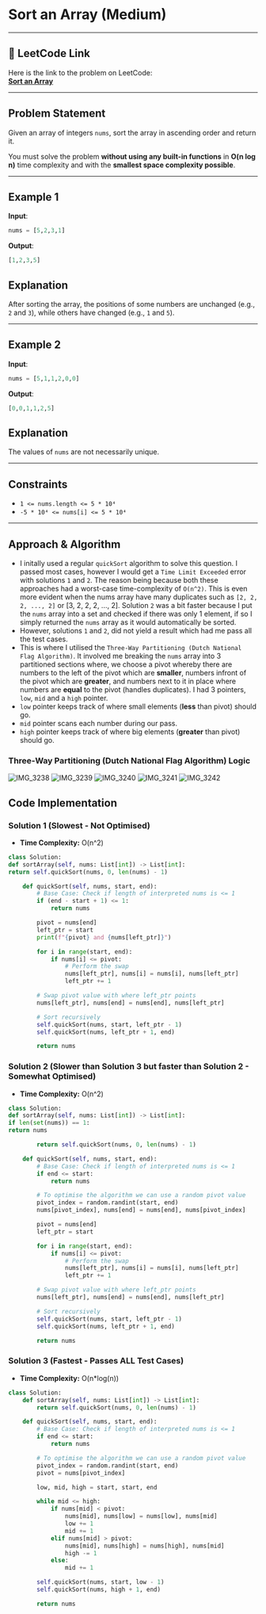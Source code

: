 # Sort an Array (Medium)

---

## 🔗 LeetCode Link

Here is the link to the problem on LeetCode:  
[**Sort an Array**](https://leetcode.com/problems/sort-an-array/description/)

---

## **Problem Statement**

Given an array of integers `nums`, sort the array in ascending order and return it.

You must solve the problem **without using any built-in functions** in **O(n log n)** time complexity and with the **smallest space complexity possible**.

---

## **Example 1**

**Input**:

```python
nums = [5,2,3,1]
```

**Output**:

```python
[1,2,3,5]
```

## **Explanation**

After sorting the array, the positions of some numbers are unchanged (e.g., `2` and `3`), while others have changed (e.g., `1` and `5`).

---

## **Example 2**

**Input**:

```python
nums = [5,1,1,2,0,0]
```

**Output**:

```python
[0,0,1,1,2,5]
```

## **Explanation**

The values of `nums` are not necessarily unique.

---

## **Constraints**

- `1 <= nums.length <= 5 * 10⁴`
- `-5 * 10⁴ <= nums[i] <= 5 * 10⁴`

---

## Approach & Algorithm

- I initally used a regular `quickSort` algorithm to solve this question. I passed most cases, however I would get a `Time Limit Exceeded` error with solutions `1` and `2`. The reason being because both these approaches had a worst-case time-complexity of `O(n^2)`. This is even more evident when the nums array have many duplicates such as `[2, 2, 2, ..., 2]` or [3, 2, 2, 2, ..., 2]. Solution `2` was a bit faster because I put the `nums` array into a set and checked if there was only 1 element, if so I simply returned the `nums` array as it would automatically be sorted.
- However, solutions `1` and `2`, did not yield a result which had me pass all the test cases.
- This is where I utilised the `Three-Way Partitioning (Dutch National Flag Algorithm)`. It involved me breaking the `nums` array into 3 partitioned sections where, we choose a pivot whereby there are numbers to the left of the pivot which are **smaller**, numbers infront of the pivot which are **greater**, and numbers next to it in place where numbers are **equal** to the pivot (handles duplicates). I had 3 pointers, `low`, `mid` and a `high` pointer.
- `low` pointer keeps track of where small elements (**less** than pivot) should go.
- `mid` pointer scans each number during our pass.
- `high` pointer keeps track of where big elements (**greater** than pivot) should go.

### Three-Way Partitioning (Dutch National Flag Algorithm) Logic

![IMG_3238](https://github.com/user-attachments/assets/aa038fd2-0211-46f7-8749-0b2638192644)
![IMG_3239](https://github.com/user-attachments/assets/13d0af19-6ad3-489a-8264-189cbe20394c)
![IMG_3240](https://github.com/user-attachments/assets/1d6c8d65-d6fa-4071-9e06-bb504e70356e)
![IMG_3241](https://github.com/user-attachments/assets/3d33981e-52be-4868-93c7-449d65a5a6fd)
![IMG_3242](https://github.com/user-attachments/assets/51c9adef-7001-42db-a244-fb0527c66c94)

## Code Implementation

### Solution 1 (Slowest - Not Optimised)

- **Time Complexity:** O(n^2)

```python
class Solution:
def sortArray(self, nums: List[int]) -> List[int]:
return self.quickSort(nums, 0, len(nums) - 1)

    def quickSort(self, nums, start, end):
        # Base Case: Check if length of interpreted nums is <= 1
        if (end - start + 1) <= 1:
            return nums

        pivot = nums[end]
        left_ptr = start
        print(f"{pivot} and {nums[left_ptr]}")

        for i in range(start, end):
            if nums[i] <= pivot:
                # Perform the swap
                nums[left_ptr], nums[i] = nums[i], nums[left_ptr]
                left_ptr += 1

        # Swap pivot value with where left_ptr points
        nums[left_ptr], nums[end] = nums[end], nums[left_ptr]

        # Sort recursively
        self.quickSort(nums, start, left_ptr - 1)
        self.quickSort(nums, left_ptr + 1, end)

        return nums
```

### Solution 2 (Slower than Solution 3 but faster than Solution 2 - Somewhat Optimised)

- **Time Complexity:** O(n^2)

```python
class Solution:
def sortArray(self, nums: List[int]) -> List[int]:
if len(set(nums)) == 1:
return nums

        return self.quickSort(nums, 0, len(nums) - 1)

    def quickSort(self, nums, start, end):
        # Base Case: Check if length of interpreted nums is <= 1
        if end <= start:
            return nums

        # To optimise the algorithm we can use a random pivot value
        pivot_index = random.randint(start, end)
        nums[pivot_index], nums[end] = nums[end], nums[pivot_index]

        pivot = nums[end]
        left_ptr = start

        for i in range(start, end):
            if nums[i] <= pivot:
                # Perform the swap
                nums[left_ptr], nums[i] = nums[i], nums[left_ptr]
                left_ptr += 1

        # Swap pivot value with where left_ptr points
        nums[left_ptr], nums[end] = nums[end], nums[left_ptr]

        # Sort recursively
        self.quickSort(nums, start, left_ptr - 1)
        self.quickSort(nums, left_ptr + 1, end)

        return nums
```

### Solution 3 (Fastest - Passes ALL Test Cases)

- **Time Complexity:** O(n\*log(n))

```python
class Solution:
    def sortArray(self, nums: List[int]) -> List[int]:
        return self.quickSort(nums, 0, len(nums) - 1)

    def quickSort(self, nums, start, end):
        # Base Case: Check if length of interpreted nums is <= 1
        if end <= start:
            return nums

        # To optimise the algorithm we can use a random pivot value
        pivot_index = random.randint(start, end)
        pivot = nums[pivot_index]

        low, mid, high = start, start, end

        while mid <= high:
            if nums[mid] < pivot:
                nums[mid], nums[low] = nums[low], nums[mid]
                low += 1
                mid += 1
            elif nums[mid] > pivot:
                nums[mid], nums[high] = nums[high], nums[mid]
                high -= 1
            else:
                mid += 1

        self.quickSort(nums, start, low - 1)
        self.quickSort(nums, high + 1, end)

        return nums
```
